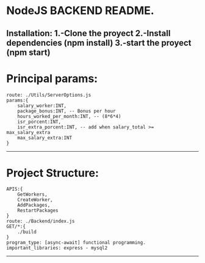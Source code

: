 # NodeJS BACKEND README.
Installation:
    1.-Clone the proyect
    2.-Install dependencies (npm install)
    3.-start the proyect (npm start)
-----------------------------------------------------------------------------
# Principal params: 
    route: ./Utils/ServerOptions.js
    params:{
        salary_worker:INT, 
        package_bonus:INT, -- Bonus per hour
        hours_worked_per_month:INT, -- (8*6*4)
        isr_porcent:INT,
        isr_extra_porcent:INT, -- add when salary_total >= max_salary_extra
        max_salary_extra:INT
    }
-----------------------------------------------------------------------------
# Project Structure:
    APIS:{
        GetWorkers,
        CreateWorker,
        AddPackages,
        RestartPackages
    }
    route: ./Backend/index.js
    GET/*:{
        ./build 
    }
    program_type: [async-await] functional programming.
    important_libraries: express - mysql2
-----------------------------------------------------------------------------
